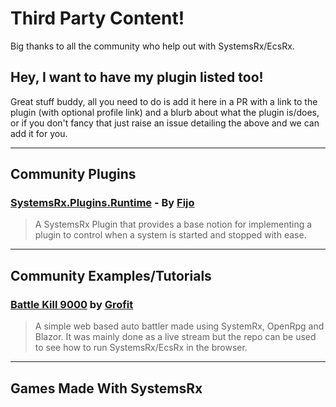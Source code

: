 # Third Party Content!

Big thanks to all the community who help out with SystemsRx/EcsRx.

## Hey, I want to have my plugin listed too!

Great stuff buddy, all you need to do is add it here in a PR with a link to the plugin (with optional profile link) and a blurb about what the plugin is/does, or if you don't fancy that just raise an issue detailing the above and we can add it for you.

--- 

## Community Plugins

### [SystemsRx.Plugins.Runtime](https://github.com/Cosmic-Shores/SystemsRx.Plugins.Runtime) - By [Fijo](https://github.com/Cosmic-Shores/SystemsRx.Plugins.Runtime/commits?author=Fijo)

> A SystemsRx Plugin that provides a base notion for implementing a plugin to control when a system is started and stopped with ease.

---

## Community Examples/Tutorials

### [Battle Kill 9000](https://github.com/grofit/battle-kill-9000) by [Grofit](https://github.com/grofit)

> A simple web based auto battler made using SystemRx, OpenRpg and Blazor. It was mainly done as a live stream but the repo can be used to see how to run SystemsRx/EcsRx in the browser.

--- 

## Games Made With SystemsRx
